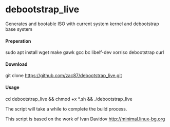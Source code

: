# debootstrap_live
Generates and bootable ISO with current system kernel and debootstrap base system

<h4>Preperation</h4>

sudo apt install wget make gawk gcc bc libelf-dev xorriso debootstrap curl

<h4>Download</h4>

git clone https://github.com/zac87/debootstrap_live.git

<h4>Usage</h4>

cd debootstrap_live &&
chmod +x *.sh &&
./debootstrap_live



The script will take a while to complete the build process.

This script is based on the work of Ivan Davidov http://minimal.linux-bg.org
